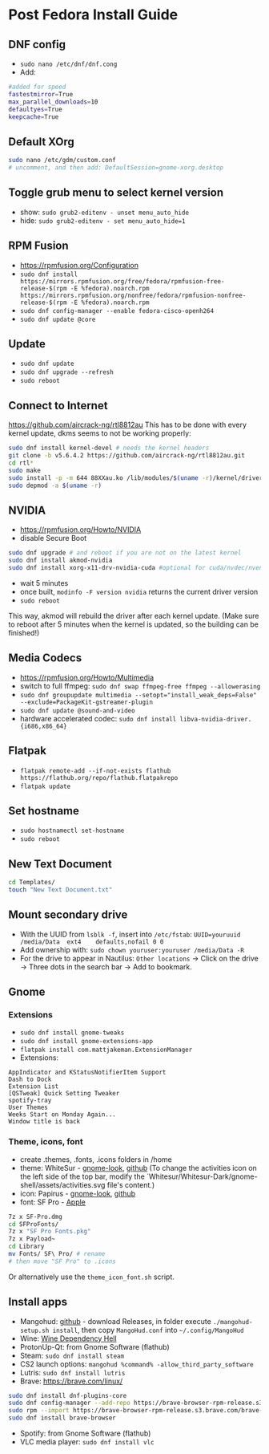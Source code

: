 # Post Fedora Install Guide

## DNF config
- `sudo nano /etc/dnf/dnf.cong`
- Add:
```sh
#added for speed
fastestmirror=True
max_parallel_downloads=10
defaultyes=True
keepcache=True
```

## Default XOrg
```sh
sudo nano /etc/gdm/custom.conf
# uncomment, and then add: DefaultSession=gnome-xorg.desktop
```

## Toggle grub menu to select kernel version
- show: `sudo grub2-editenv - unset menu_auto_hide`
- hide: `sudo grub2-editenv - set menu_auto_hide=1`

## RPM Fusion
- https://rpmfusion.org/Configuration
- `sudo dnf install https://mirrors.rpmfusion.org/free/fedora/rpmfusion-free-release-$(rpm -E %fedora).noarch.rpm https://mirrors.rpmfusion.org/nonfree/fedora/rpmfusion-nonfree-release-$(rpm -E %fedora).noarch.rpm`
- `sudo dnf config-manager --enable fedora-cisco-openh264`
- `sudo dnf update @core`

## Update
- `sudo dnf update`
- `sudo dnf upgrade --refresh`
- `sudo reboot`

## Connect to Internet
https://github.com/aircrack-ng/rtl8812au
This has to be done with every kernel update, dkms seems to not be working properly:
```sh
sudo dnf install kernel-devel # needs the kernel headers
git clone -b v5.6.4.2 https://github.com/aircrack-ng/rtl8812au.git
cd rtl*
sudo make
sudo install -p -m 644 88XXau.ko /lib/modules/$(uname -r)/kernel/drivers/net/wireless/
sudo depmod -a $(uname -r)
```

## NVIDIA
- https://rpmfusion.org/Howto/NVIDIA
- disable Secure Boot
```sh
sudo dnf upgrade # and reboot if you are not on the latest kernel
sudo dnf install akmod-nvidia
sudo dnf install xorg-x11-drv-nvidia-cuda #optional for cuda/nvdec/nvenc support
```
- wait 5 minutes
- once built, `modinfo -F version nvidia` returns the current driver version
- `sudo reboot`

This way, akmod will rebuild the driver after each kernel update. (Make sure to reboot after 5 minutes when the kernel is updated, so the building can be finished!)

## Media Codecs
- https://rpmfusion.org/Howto/Multimedia
- switch to full ffmpeg: `sudo dnf swap ffmpeg-free ffmpeg --allowerasing`
- `sudo dnf groupupdate multimedia --setopt="install_weak_deps=False" --exclude=PackageKit-gstreamer-plugin`
- `sudo dnf update @sound-and-video`
- hardware accelerated codec: `sudo dnf install libva-nvidia-driver.{i686,x86_64}`

## Flatpak
- `flatpak remote-add --if-not-exists flathub https://flathub.org/repo/flathub.flatpakrepo`
- `flatpak update`

## Set hostname
- `sudo hostnamectl set-hostname`
- `sudo reboot`

## New Text Document
```sh
cd Templates/
touch "New Text Document.txt"
```

## Mount secondary drive
- With the UUID from `lsblk -f`, insert into `/etc/fstab`:
`UUID=youruuid /media/Data  ext4    defaults,nofail 0 0`
- Add ownership with:
`sudo chown youruser:youruser /media/Data -R`
- For the drive to appear in Nautilus: `Other locations` -> Click on the drive -> Three dots in the search bar -> Add to bookmark.

## Gnome

### Extensions
- `sudo dnf install gnome-tweaks`
- `sudo dnf install gnome-extensions-app`
- `flatpak install com.mattjakeman.ExtensionManager`
- Extensions:
```
AppIndicator and KStatusNotifierItem Support
Dash to Dock
Extension List
[QSTweak] Quick Setting Tweaker
spotify-tray
User Themes
Weeks Start on Monday Again...
Window title is back
```

### Theme, icons, font
- create .themes, .fonts, .icons folders in /home
- theme: WhiteSur - [gnome-look](https://www.gnome-look.org/p/1403328), [github](https://github.com/vinceliuice/WhiteSur-gtk-theme) (To change the activities icon on the left side of the top bar, modify the `Whitesur/Whitesur-Dark/gnome-shell/assets/activities.svg file's content.)
- icon: Papirus - [gnome-look](https://www.gnome-look.org/p/1166289), [github](https://github.com/PapirusDevelopmentTeam/papirus-icon-theme/)
- font: SF Pro - [Apple](https://developer.apple.com/fonts/)
```sh
7z x SF-Pro.dmg
cd SFProFonts/
7z x "SF Pro Fonts.pkg"
7z x Payload~
cd Library
mv Fonts/ SF\ Pro/ # rename
# then move "SF Pro" to .icons
```

Or alternatively use the `theme_icon_font.sh` script.

## Install apps
- Mangohud: [github](https://github.com/flightlessmango/MangoHud?tab=readme-ov-file#installation---pre-packaged-binaries) - download Releases, in folder execute `./mangohud-setup.sh install`, then copy `MangoHud.conf` into `~/.config/MangoHud`
- Wine: [Wine Dependency Hell](https://www.gloriouseggroll.tv/how-to-get-out-of-wine-dependency-hell/)
- ProtonUp-Qt: from Gnome Software (flathub)
- Steam: `sudo dnf install steam`
- CS2 launch options: `mangohud %command% -allow_third_party_software` 
- Lutris: `sudo dnf install lutris`
- Brave: https://brave.com/linux/
```sh
sudo dnf install dnf-plugins-core
sudo dnf config-manager --add-repo https://brave-browser-rpm-release.s3.brave.com/brave-browser.repo
sudo rpm --import https://brave-browser-rpm-release.s3.brave.com/brave-core.asc
sudo dnf install brave-browser
```
- Spotify: from Gnome Software (flathub)
- VLC media player: `sudo dnf install vlc`
